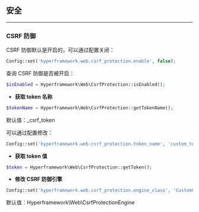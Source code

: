 ## 安全

---

### CSRF 防御
CSRF 防御默认是开启的，可以通过配置关闭：
```php
Config::set('hyperframework.web.csrf_protection.enable', false);
```
查询 CSRF 防御是否被开启：
```php
$isEnabled = Hyperframework\Web\CsrfProtection::isEnabled();
```

- **获取 token 名称**

```php
$tokenName = Hyperframework\Web\CsrfProtection::getTokenName();
```
默认值：_csrf_token

可以通过配置修改：
```php
Config::set('hyperframework.web.csrf_protection.token_name', 'custom_token_name');
```

- **获取 token 值**

```php
$token = Hyperframework\Web\CsrfProtection::getToken();
```

- **修改 CSRF 防御引擎**

```php
Config::set('hyperframework.web.csrf_protection.engine_class', 'CustomCsrfProtectionEngine');
```
默认值：Hyperframework\Web\CsrfProtectionEngine
